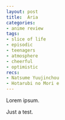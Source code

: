 ```yaml
---
layout: post
title:  Aria
categories:
- anime review
tags:
- slice of life
- episodic
- teenagers
- atmosphere
- cheerful
- optimistic
recs:
- Natsume Yuujinchou
- Hotarubi no Mori e
---
```


Lorem ipsum.

Just a test.